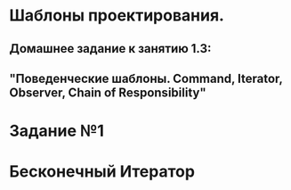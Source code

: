 # **Шаблоны проектирования.**
## Домашнее задание к занятию 1.3: 
## "Поведенческие шаблоны. Command, Iterator, Observer, Chain of Responsibility"

# Задание №1

# Бесконечный Итератор